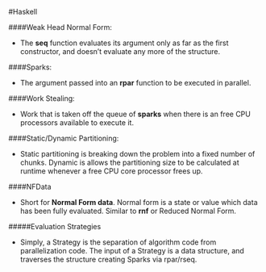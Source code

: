 #Haskell

####Weak Head Normal Form:

- The **seq** function evaluates its argument only as far as the first constructor, and doesn’t evaluate any more of the structure.

####Sparks:

- The argument passed into an **rpar** function to be executed in parallel. 

####Work Stealing:

- Work that is taken off the queue of **sparks** when there is an free CPU processors available to execute it.

####Static/Dynamic Partitioning:
- Static partitioning is breaking down the problem into a fixed number of chunks. Dynamic is allows the partitioning size to be calculated at runtime whenever a free CPU core processor frees up.

####NFData
- Short for **Normal Form data**. Normal form is a state or value which data has been fully evaluated. Similar to **rnf** or Reduced Normal Form.
 
#####Evaluation Strategies
- Simply, a Strategy is the separation of algorithm code from parallelization code. The input of a Strategy is a data structure, and traverses the structure creating Sparks via rpar/rseq. 